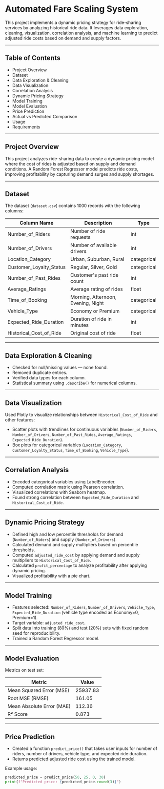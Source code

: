 # Automated Fare Scaling System

This project implements a dynamic pricing strategy for ride-sharing services by analyzing historical ride data. It leverages data exploration, cleaning, visualization, correlation analysis, and machine learning to predict adjusted ride costs based on demand and supply factors.

---

## Table of Contents

- Project Overview  
- Dataset
- Data Exploration & Cleaning  
- Data Visualization 
- Correlation Analysis
- Dynamic Pricing Strategy  
- Model Training 
- Model Evaluation  
- Price Prediction
- Actual vs Predicted Comparison
- Usage
- Requirements  

---

## Project Overview

This project analyzes ride-sharing data to create a dynamic pricing model where the cost of rides is adjusted based on supply and demand conditions. A Random Forest Regressor model predicts ride costs, improving profitability by capturing demand surges and supply shortages.

---

## Dataset

The dataset (`dataset.csv`) contains 1000 records with the following columns:

| Column Name               | Description                     | Type         |
|---------------------------|--------------------------------|--------------|
| Number_of_Riders          | Number of ride requests         | int          |
| Number_of_Drivers         | Number of available drivers     | int          |
| Location_Category         | Urban, Suburban, Rural          | categorical  |
| Customer_Loyalty_Status   | Regular, Silver, Gold           | categorical  |
| Number_of_Past_Rides      | Customer's past ride count      | int          |
| Average_Ratings           | Average rating of rides         | float        |
| Time_of_Booking           | Morning, Afternoon, Evening, Night | categorical  |
| Vehicle_Type              | Economy or Premium              | categorical  |
| Expected_Ride_Duration    | Duration of ride in minutes     | int          |
| Historical_Cost_of_Ride   | Original cost of ride           | float        |

---

## Data Exploration & Cleaning

- Checked for null/missing values — none found.  
- Removed duplicate entries.  
- Verified data types for each column.  
- Statistical summary using `.describe()` for numerical columns.

---

## Data Visualization

Used Plotly to visualize relationships between `Historical_Cost_of_Ride` and other features:

- Scatter plots with trendlines for continuous variables (`Number_of_Riders`, `Number_of_Drivers`, `Number_of_Past_Rides`, `Average_Ratings`, `Expected_Ride_Duration`).  
- Box plots for categorical variables (`Location_Category`, `Customer_Loyalty_Status`, `Time_of_Booking`, `Vehicle_Type`).

---

## Correlation Analysis

- Encoded categorical variables using LabelEncoder.  
- Computed correlation matrix using Pearson correlation.  
- Visualized correlations with Seaborn heatmap.  
- Found strong correlation between `Expected_Ride_Duration` and `Historical_Cost_of_Ride`.

---

## Dynamic Pricing Strategy

- Defined high and low percentile thresholds for demand (`Number_of_Riders`) and supply (`Number_of_Drivers`).  
- Calculated demand and supply multipliers based on percentile thresholds.  
- Computed `adjusted_ride_cost` by applying demand and supply multipliers to `Historical_Cost_of_Ride`.  
- Calculated `profit_percentage` to analyze profitability after applying dynamic pricing.  
- Visualized profitability with a pie chart.

---

## Model Training

- Features selected: `Number_of_Riders`, `Number_of_Drivers`, `Vehicle_Type`, `Expected_Ride_Duration` (vehicle type encoded as Economy=0, Premium=1).  
- Target variable: `adjusted_ride_cost`.  
- Split data into training (80%) and test (20%) sets with fixed random seed for reproducibility.  
- Trained a Random Forest Regressor model.

---

## Model Evaluation

Metrics on test set:

| Metric                  | Value           |
|-------------------------|-----------------|
| Mean Squared Error (MSE)| 25937.83        |
| Root MSE (RMSE)         | 161.05          |
| Mean Absolute Error (MAE)| 112.36         |
| R² Score                | 0.873           |

---

## Price Prediction

- Created a function `predict_price()` that takes user inputs for number of riders, number of drivers, vehicle type, and expected ride duration.  
- Returns predicted adjusted ride cost using the trained model.

Example usage:

```python
predicted_price = predict_price(50, 25, 0, 30)
print(f"Predicted price: {predicted_price.round(3)}")
